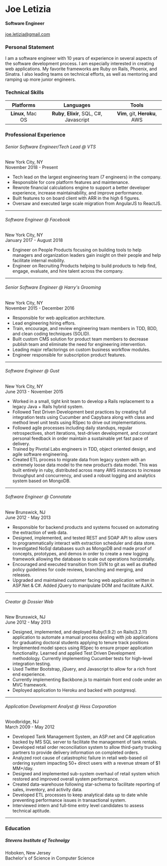 # Joe Letizia
#### Software Engineer 

joe.letizia@gmail.com

### Personal Statement
I am a software engineer with 10 years of experience in several aspects of the software development process. I am especially interested in creating web applications. My favorite frameworks are Ruby on Rails, Phoenix, and Sinatra. I also leading teams on technical efforts, as well as mentoring and ramping up more junior engineers.

### Technical Skills
Platforms | Languages | Tools
:------------: |:------------:| :------------:
**Linux**, Mac OS | **Ruby**, **Elixir**, SQL, C#, Javascript  | **Vim**, git, **Heroku**, AWS

### Professional Experience
###### Senior Software Engineer/Tech Lead @ VTS
New York City, NY  
November 2018 - Present

- Tech lead on the largest engineering team (7 engineers) in the company.
- Responsible for core platform features and maintenance.
- Rewrote financial calculations engine to support a better developer experience, increase maintainability, and improve performance.
- Built features to on board client with ARR in the high 6 figures.
- Oversaw and executed large scale migration from AngularJS to ReactJS.

---

###### Software Engineer @ Facebook
New York City, NY  
January 2017 - August 2018

- Engineer on People Products focusing on building tools to help managers and organization leaders gain insight on their people and help facilitate internal mobility.
- Engineer on Recruiting Products helping to build products to help find, engage, evaluate, and hire talent across the company.

---

###### Senior Software Engineer @ Harry's Grooming
New York City, NY  
November 2015 - December 2016

- Responsible for web application architecture.
- Lead engineering hiring effors.
- Train, encourage, and review engineering team members in TDD, BDD, and clean coding techniques (SOLID).
- Built custom CMS solution for product team members to decrease publish team and eliminate the need for engineering intervention.
- Leading major refactorings on custom business workflow modules. 
- Engineer responsible for subscription product features.

---

###### Software Engineer @ Gust 
New York City, NY  
June 2013 - November 2015 

- Worked in a small, tight knit team to develop a Rails replacement to a legacy Java + Rails hybrid system.
- Followed Test Driven Development best practices by creating full integration tests using Cucumber and Capybara along with class and method level unit tests using RSpec to drive out implementations.
- Followed agile processes including daily standups, regular retrospectives, short iterations, test-driven development, and constant personal feedback in order maintain a sustainable yet fast pace of delivery.
- Trained by Pivotal Labs engineers in TDD, object oriented design, and agile software engineering.
- Created ETL process to migrate data from legacy system with an extremely loose data model to the new product’s data model. This was built entirely in ruby, distributed across many AWS instances to increase throughput and concurrency, and used a robust logging and analytics system based on MongoDB. 

---

###### Software Engineer @ Connotate  
New Brunswick, NJ  
June 2012 - May 2013

- Responsible for backend products and systems focused on automating the extraction of web data.
- Designed, implemented, and tested REST and SOAP API to allow users to programmatically interact with extraction scheduler and data store.
- Investigated NoSql databases such as MongoDB and made proof of concepts, prototypes, and demos in order to create a new logging framework allowing the database to scale out operations horizontally.
- Encouraged and executed transition from SVN to git as well as drafted policy guidelines for code reviews, branching and merging, and releases.
- Upgraded and maintained customer facing web application written in ASP.Net & C#. Added jQuery to manipulate DOM and facilitate AJAX.

---

###### Creator @ Dossier Web 
New Brunswick, NJ  
June 2012 - May 2013

- Designed, implemented, and deployed Ruby(1.9.2) on Rails(3.2.11) application to automate a manual process dealing with job applications for graduating doctoral students applying to tenure track positions
- Implemented model specs using RSpec to ensure proper application functionality. Learned and applied Test Driven Development methodology. Currently implementing Cucumber tests for high-level integration testing.
- Used Twitter Bootstrap, jQuery, and Javascript to allow for a rich front end experience. 
- Currently implementing Backbone.js to maintain front end code under an MVC framework.
- Deployed application to Heroku and backed with postgresql.

---

###### Application Development Analyst @ Hess Corporation
Woodbridge, NJ  
March 2009 - May 2012


- Developed Tank Management System, an ASP.net and C# application backed by MS SQL server to facilitate the management of tank rentals. 
- Developed retail order reconciliation system to allow third-party trucking partners to provide delivery information on completed orders.
- Analyzed root cause of catastrophic failure in retail web-based oil ordering system impacting 50+ direct users with a revenue stream of $1 MM+/day. 
- Designed and implemented sub-system overhaul of retail system which restored and improved overall system performance.
- Created data-warehouse following star-schema to facilitate reporting of sales, inventory, and activity data. 
- Developed ETL processes to keep analytical data up to date while preventing performance issues in transactional system.
- Interviewed intern and full-time entry level candidates to assess technical aptitude. 

---

### Education
##### Stevens Institute of Technolgy
Hoboken, New Jersey  
Bachelor's of Science in Computer Science
